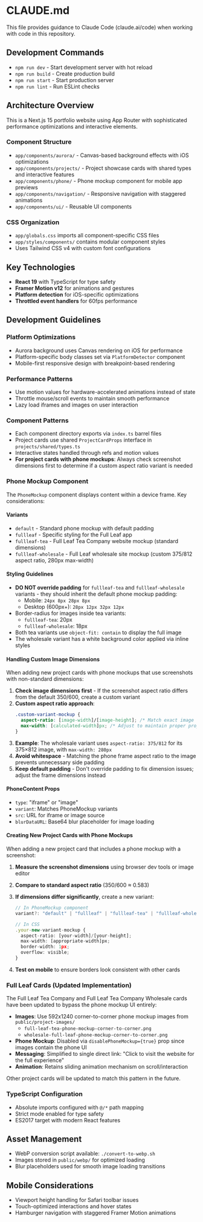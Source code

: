 # CLAUDE.md

This file provides guidance to Claude Code (claude.ai/code) when working with code in this repository.

## Development Commands

- `npm run dev` - Start development server with hot reload
- `npm run build` - Create production build
- `npm run start` - Start production server
- `npm run lint` - Run ESLint checks

## Architecture Overview

This is a Next.js 15 portfolio website using App Router with sophisticated performance optimizations and interactive elements.

### Component Structure

- `app/components/aurora/` - Canvas-based background effects with iOS optimizations
- `app/components/projects/` - Project showcase cards with shared types and interactive features
- `app/components/phone/` - Phone mockup component for mobile app previews
- `app/components/navigation/` - Responsive navigation with staggered animations
- `app/components/ui/` - Reusable UI components

### CSS Organization

- `app/globals.css` imports all component-specific CSS files
- `app/styles/components/` contains modular component styles
- Uses Tailwind CSS v4 with custom font configurations

## Key Technologies

- **React 19** with TypeScript for type safety
- **Framer Motion v12** for animations and gestures
- **Platform detection** for iOS-specific optimizations
- **Throttled event handlers** for 60fps performance

## Development Guidelines

### Platform Optimizations

- Aurora background uses Canvas rendering on iOS for performance
- Platform-specific body classes set via `PlatformDetector` component
- Mobile-first responsive design with breakpoint-based rendering

### Performance Patterns

- Use motion values for hardware-accelerated animations instead of state
- Throttle mouse/scroll events to maintain smooth performance
- Lazy load iframes and images on user interaction

### Component Patterns

- Each component directory exports via `index.ts` barrel files
- Project cards use shared `ProjectCardProps` interface in `projects/shared/types.ts`
- Interactive states handled through refs and motion values
- **For project cards with phone mockups**: Always check screenshot dimensions first to determine if a custom aspect ratio variant is needed

### Phone Mockup Component

The `PhoneMockup` component displays content within a device frame. Key considerations:

#### Variants

- `default` - Standard phone mockup with default padding
- `fullleaf` - Specific styling for the Full Leaf app
- `fullleaf-tea` - Full Leaf Tea Company website mockup (standard dimensions)
- `fullleaf-wholesale` - Full Leaf wholesale site mockup (custom 375/812 aspect ratio, 280px max-width)

#### Styling Guidelines

- **DO NOT override padding** for `fullleaf-tea` and `fullleaf-wholesale` variants - they should inherit the default phone mockup padding:
  - Mobile: `24px 8px 28px 8px`
  - Desktop (600px+): `28px 12px 32px 12px`
- Border-radius for images inside tea variants:
  - `fullleaf-tea`: 20px
  - `fullleaf-wholesale`: 18px
- Both tea variants use `object-fit: contain` to display the full image
- The wholesale variant has a white background color applied via inline styles

#### Handling Custom Image Dimensions

When adding new project cards with phone mockups that use screenshots with non-standard dimensions:

1. **Check image dimensions first** - If the screenshot aspect ratio differs from the default 350/600, create a custom variant
2. **Custom aspect ratio approach**:
   ```css
   .custom-variant-mockup {
     aspect-ratio: [image-width]/[image-height]; /* Match exact image dimensions */
     max-width: [calculated-width]px; /* Adjust to maintain proper proportions */
   }
   ```
3. **Example**: The wholesale variant uses `aspect-ratio: 375/812` for its 375×812 image, with `max-width: 280px`
4. **Avoid whitespace** - Matching the phone frame aspect ratio to the image prevents unnecessary side padding
5. **Keep default padding** - Don't override padding to fix dimension issues; adjust the frame dimensions instead

#### PhoneContent Props

- `type`: "iframe" or "image"
- `variant`: Matches PhoneMockup variants
- `src`: URL for iframe or image source
- `blurDataURL`: Base64 blur placeholder for image loading

#### Creating New Project Cards with Phone Mockups

When adding a new project card that includes a phone mockup with a screenshot:

1. **Measure the screenshot dimensions** using browser dev tools or image editor
2. **Compare to standard aspect ratio** (350/600 ≈ 0.583)
3. **If dimensions differ significantly**, create a new variant:

   ```typescript
   // In PhoneMockup component
   variant?: "default" | "fullleaf" | "fullleaf-tea" | "fullleaf-wholesale" | "your-new-variant"

   // In CSS
   .your-new-variant-mockup {
     aspect-ratio: [your-width]/[your-height];
     max-width: [appropriate-width]px;
     border-width: 1px;
     overflow: visible;
   }
   ```

4. **Test on mobile** to ensure borders look consistent with other cards

### Full Leaf Cards (Updated Implementation)

The Full Leaf Tea Company and Full Leaf Tea Company Wholesale cards have been updated to bypass the phone mockup UI entirely:

- **Images**: Use 592x1240 corner-to-corner phone mockup images from `public/project-images/`
  - `full-leaf-tea-phone-mockup-corner-to-corner.png`
  - `wholesale-full-leaf-phone-mockup-corner-to-corner.png`
- **Phone Mockup**: Disabled via `disablePhoneMockup={true}` prop since images contain the phone UI
- **Messaging**: Simplified to single direct link: "Click to visit the website for the full experience"
- **Animation**: Retains sliding animation mechanism on scroll/interaction

Other project cards will be updated to match this pattern in the future.

### TypeScript Configuration

- Absolute imports configured with `@/*` path mapping
- Strict mode enabled for type safety
- ES2017 target with modern React features

## Asset Management

- WebP conversion script available: `./convert-to-webp.sh`
- Images stored in `public/webp/` for optimized loading
- Blur placeholders used for smooth image loading transitions

## Mobile Considerations

- Viewport height handling for Safari toolbar issues
- Touch-optimized interactions and hover states
- Hamburger navigation with staggered Framer Motion animations

